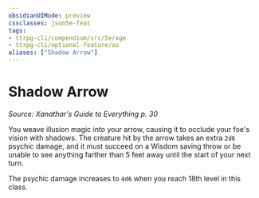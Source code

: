 ```yaml
---
obsidianUIMode: preview
cssclasses: json5e-feat
tags:
- ttrpg-cli/compendium/src/5e/xge
- ttrpg-cli/optional-feature/as
aliases: ["Shadow Arrow"]
---
```

# Shadow Arrow
*Source: Xanathar's Guide to Everything p. 30*  

You weave illusion magic into your arrow, causing it to occlude your foe's vision with shadows. The creature hit by the arrow takes an extra `2d6` psychic damage, and it must succeed on a Wisdom saving throw or be unable to see anything farther than 5 feet away until the start of your next turn.

The psychic damage increases to `4d6` when you reach 18th level in this class.